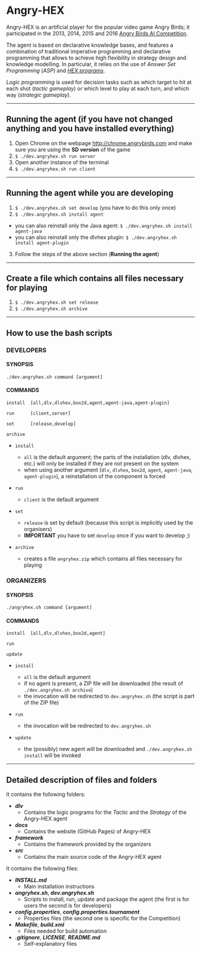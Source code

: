 # Angry-HEX

Angry-HEX is an artificial player for the popular video game Angry Birds; it participated in the 2013, 2014, 2015 and 2016 [Angry Birds AI Competition](http://aibirds.org).

The agent is based on declarative knowledge bases, and features a combination of traditional imperative programming and declarative programming that allows to achieve high flexibility in strategy design and knowledge modelling. In particular, it relies on the use of *Answer Set Programming* (*ASP*) and [*HEX programs*](http://www.kr.tuwien.ac.at/research/systems/dlvhex).

*Logic programming* is used for decision tasks such as which target to hit at each shot (*tactic gameplay*) or which level to play at each turn, and which way (*strategic gameplay*).

---

## Running the agent (if you have not changed anything and you have installed everything)

 1. Open Chrome on the webpage http://chrome.angrybirds.com and make sure you are using the **SD version** of the game 
 1. `$ ./dev.angryhex.sh run server`
 1. Open another instance of the terminal
 1. `$ ./dev.angryhex.sh run client`

---

## Running the agent while you are developing

 1. `$ ./dev.angryhex.sh set develop` (you have to do this only once)
 1. `$ ./dev.angryhex.sh install agent`
   * you can also reinstall only the Java agent: `$ ./dev.angryhex.sh install agent-java`
   * you can also reinstall only the dlvhex plugin: `$ ./dev.angryhex.sh install agent-plugin`
 3. Follow the steps of the above section (**Running the agent**)

---

## Create a file which contains all files necessary for playing

 1. `$ ./dev.angryhex.sh set release`
 1. `$ ./dev.angryhex.sh archive`

---

## How to use the bash scripts

### DEVELOPERS

#### SYNOPSIS

    ./dev.angryhex.sh command [argument]

#### COMMANDS

    install  [all,dlv,dlvhex,box2d,agent,agent-java,agent-plugin]

    run      [client,server]

    set      [release,develop]

    archive


* `install`
  - `all` is the default argument; the parts of the installation (dlv, dlvhex, etc.) will only be installed if they are not present on the system
  - when using another argument (`dlv`, `dlvhex`, `box2d`, `agent`, `agent-java`, `agent-plugin`), a reinstallation of the component is forced

* `run`
  - `client` is the default argument

* `set`
  - `release` is set by default (because this script is implicitly used by the organisers)
  - **IMPORTANT**  you have to set `develop` once if you want to develop ;)

* `archive`
  - creates a file `angryhex.zip` which contains all files necessary for playing


### ORGANIZERS


#### SYNOPSIS

    ./angryhex.sh command [argument]

#### COMMANDS

    install  [all,dlv,dlvhex,box2d,agent]

    run

    update


* `install`
  - `all` is the default argument
  - if no agent is present, a ZIP file will be downloaded (the result of `./dev.angryhex.sh archive`)
  - the invocation will be redirected to `dev.angryhex.sh` (the script is part of the ZIP file)

* `run`
  - the invocation will be redirected to `dev.angryhex.sh`

* `update`
  - the (possibly) new agent will be downloaded and `./dev.angryhex.sh install` will be invoked


---

## Detailed description of files and folders

It contains the following folders:
 - __*dlv*__
   * Contains the logic programs for the _Tactic_ and the _Strategy_ of the Angry-HEX agent
 - __*docs*__
   * Contains the website (GitHub Pages) of Angry-HEX
 - __*framework*__
   * Contains the framework provided by the organizers
 - __*src*__
   * Contains the main source code of the Angry-HEX agent

It contains the following files:
 - __*INSTALL.md*__
   * Main installation instructions
 - __*angryhex.sh*__, __*dev.angryhex.sh*__
   * Scripts to install, run, update and package the agent (the first is for users the second is for developers)
 - __*config.properties*__, __*config.properties.tournament*__
   * Properties files (the second one is specific for the Competition)
 - __*Makefile*__, __*build.xml*__
   * Files needed for build automation
 - __*.gitignore*__, __*LICENSE*__, __*README.md*__ 
   * Self-explanatory files


   
